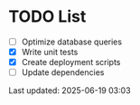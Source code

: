 # TODO List

- [ ] Optimize database queries
- [x] Write unit tests
- [x] Create deployment scripts
- [ ] Update dependencies

Last updated: 2025-06-19 03:03
